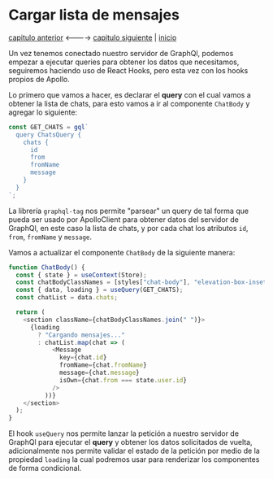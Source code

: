 # Cargar lista de mensajes

[capitulo anterior](Chapter_08.md) <----> [capitulo siguiente](Chapter_10.md) | [inicio](README.md)

Un vez tenemos conectado nuestro servidor de GraphQl, podemos empezar a ejecutar queries para obtener los datos que necesitamos, seguiremos haciendo uso de React Hooks, pero esta vez con los hooks propios de Apollo.

Lo primero que vamos a hacer, es declarar el **query** con el cual vamos a obtener la lista de chats, para esto vamos a ir al componente `ChatBody` y agregar lo siguiente:

```javascript
const GET_CHATS = gql`
  query ChatsQuery {
    chats {
      id
      from
      fromName
      message
    }
  }
`;
```

La librería `graphql-tag` nos permite "parsear" un query de tal forma que pueda ser usado por ApolloClient para obtener datos del servidor de GraphQl, en este caso la lista de chats, y por cada chat los atributos `id`, `from`, `fromName` y `message`.

Vamos a actualizar el componente `ChatBody` de la siguiente manera:

```javascript
function ChatBody() {
  const { state } = useContext(Store);
  const chatBodyClassNames = [styles["chat-body"], "elevation-box-inset-right"];
  const { data, loading } = useQuery(GET_CHATS);
  const chatList = data.chats;

  return (
    <section className={chatBodyClassNames.join(" ")}>
      {loading
        ? "Cargando mensajes..."
        : chatList.map(chat => (
            <Message
              key={chat.id}
              fromName={chat.fromName}
              message={chat.message}
              isOwn={chat.from === state.user.id}
            />
          ))}
    </section>
  );
}
```

El hook `useQuery` nos permite lanzar la petición a nuestro servidor de GraphQl para ejecutar el **query** y obtener los datos solicitados de vuelta, adicionalmente nos permite validar el estado de la petición por medio de la propiedad `loading` la cual podremos usar para renderizar los componentes de forma condicional.
